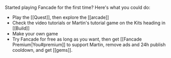 Started playing Fancade for the first time? Here's what you could do:
* Play the [[Quest]], then explore the [[arcade]]
* Check the video tutorials or Martin's tutorial game on the Kits heading in [[Build]]
* Make your own game
* Try Fancade for free as long as you want, then get [[Fancade Premium|You#premium]] to support Martin, remove ads and 24h publish cooldown, and get [[gems]].